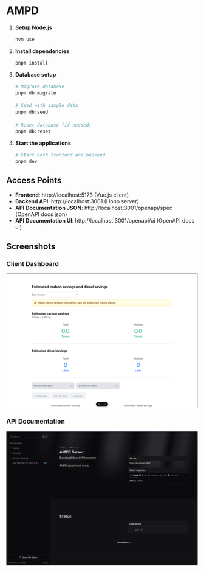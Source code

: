# AMPD

1. **Setup Node.js**
   ```bash
   nvm use
   ```

2. **Install dependencies**
   ```bash
   pnpm install
   ```

3. **Database setup**
   ```bash
   # Migrate database
   pnpm db:migrate
   
   # Seed with sample data
   pnpm db:seed
   
   # Reset database (if needed)
   pnpm db:reset
   ```

4. **Start the applications**
   ```bash
   # Start both frontend and backend
   pnpm dev
   ```

## Access Points

- **Frontend**: http://localhost:5173 (Vue.js client)
- **Backend API**: http://localhost:3001 (Hono server)  
- **API Documentation JSON**: http://localhost:3001/openapi/spec (OpenAPI docs json)
- **API Documentation UI**: http://localhost:3001/openapi/ui (OpenAPI docs ui)

## Screenshots

### Client Dashboard
![Client Dashboard](./client.png)

### API Documentation
![OpenAPI Documentation](./openapi.png)
